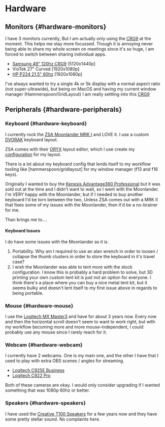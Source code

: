 ---
---
# Hardware

## Monitors {#hardware-monitors}

I have 3 monitors currently, But I am actually only using the [CRG9](https://www.samsung.com/us/computing/monitors/gaming/49-crg9-dual-qhd-curved-qled-gaming-monitor-lc49rg90ssnxza/) at the moment. This helps me stay more focussed. Though it is annoying never being able to share my whole screen on meetings since it's so huge, I am forced to switch between sharing individual apps.

- [Samsung 49" 120hz CRG9](https://www.samsung.com/us/computing/monitors/gaming/49-crg9-dual-qhd-curved-qled-gaming-monitor-lc49rg90ssnxza/) [5120x1440p]
- VioTek 27" Curved [1920x1080p]
- [HP P224 21.5" 60hz](https://support.hp.com/us-en/product/product-specs/hp-p224-21.5-inch-monitor/26575345) [1920x1080p]

I've always wanted to try a single 4k or 5k display with a normal aspect ratio (not super-ultrawide), but being on MacOS and having my current window manager (Hammerspoon/GridLayout) I am really settling into this [CRG9](https://www.samsung.com/us/computing/monitors/gaming/49-crg9-dual-qhd-curved-qled-gaming-monitor-lc49rg90ssnxza/)


## Peripherals {#hardware-peripherals}

### Keyboard {#hardware-keyboard}

I currently rock the [ZSA Moonlander MRK I](https://www.zsa.io/moonlander) and LOVE it. I use a custom [DVORAK](https://en.wikipedia.org/wiki/Dvorak_keyboard_layout) keyboard layout.

ZSA comes with their [ORYX](https://configure.zsa.io/home) layout editor, which I use create my [configuration](https://configure.zsa.io/moonlander/layouts/j6X5Z/latest/0) for my layout.

There is a lot about my keyboard config that lends itself to my workflow tooling like [hammerspoon/gridlayout] for my window manager (f13 and f16 keys).

Originally I wanted to buy the [Kenesis Advantage360 Professional](https://kinesis-ergo.com/shop/adv360pro/) but it was sold out at the time and I didn't want to wait, so I went with the Moonlander. I'm VERY happy with the Moonlander, but if I needed to buy another keyboard I'd be torn between the two, Unless ZSA comes out with a MRK II that fixes some of my issues with the Moonlander, then it'd be a no-brainer for me.

Than brings me to....

#### Keyboard Issues

I do have some issues with the Moonlander as it is.

1. Portability. Why am I required to use an alan wrench in order to loosen / collapse the thumb clusters in order to store the keyboard in it's travel case?
2. I wish the Moonlander was able to tent more with the stock configuration. I know this is probably a hard problem to solve, but 3D printing your own custom tent kit is just not an option for everyone. I think there's a place where you can buy a nice metal tent kit, but it seems bulky and doesn't lent itself to my first issue above in regards to being portable.

### Mouse {#hardware-mouse}

I use the [Logitech MX Master3]() and have for about 3 years now. Every now and then the horizontal scroll doesn't seem to want to work right, but with my workflow becoming more and more mouse-independent, I could probably use any mouse since I rarely reach for it.

### Webcam {#hardware-webcam}

I currently have 2 webcams. One is my main one, and the other I have that I used to play with extra OBS scenes / angles for streaming.

- [Logitech C925E Business](https://www.logitech.com/en-us/products/webcams/c925e-business-webcam.960-001075.html)
- [Logitech C922 Pro](https://www.logitech.com/en-us/products/webcams/c922-pro-stream-webcam.html)

Both of these cameras are okay. I would only consider upgrading if I wanted something that was 1080p 60hz or better.

### Speakers {#hardware-speakers}

I have used the [Creative T100 Speakers]() for a few years now and they have some pretty stellar sound. No complaints here.


